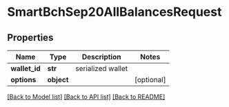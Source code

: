 # SmartBchSep20AllBalancesRequest

## Properties
Name | Type | Description | Notes
------------ | ------------- | ------------- | -------------
**wallet_id** | **str** | serialized wallet | 
**options** | **object** |  | [optional] 

[[Back to Model list]](../README.md#documentation-for-models) [[Back to API list]](../README.md#documentation-for-api-endpoints) [[Back to README]](../README.md)


